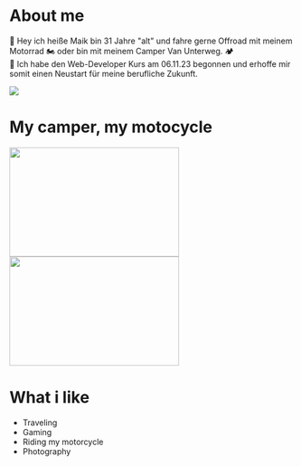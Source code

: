# About me

🤙 Hey ich heiße Maik bin 31 Jahre "alt" und fahre gerne Offroad mit meinem Motorrad 🏍️ oder bin mit meinem Camper Van Unterweg. 🏕️  
🤖 Ich habe den Web-Developer Kurs am 06.11.23 begonnen und erhoffe mir somit einen Neustart für meine berufliche Zukunft.

![](https://media4.giphy.com/media/v1.Y2lkPTc5MGI3NjExd2cyZnZpMGV5c2wxdzZod3h0c2RtMGVhdHc4anFhbW9hMHF6MHA2aSZlcD12MV9pbnRlcm5hbF9naWZfYnlfaWQmY3Q9Zw/l0He4nkyI5cMhXzvW/giphy.gif)

# My camper, my motocycle
<img src="https://github.com/MaikBerdelmann/MaikBerdelmann/assets/149384055/058598cb-a215-43e4-8da5-ab72f56d9d31" width="300" height="193"> 
<img src="https://github.com/MaikBerdelmann/MaikBerdelmann/assets/149384055/3663be95-2ed6-4210-bd43-53f6d87b70f7" width="300" height="193"> 

# What i like


- Traveling
- Gaming
- Riding my motorcycle
- Photography                                   
